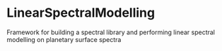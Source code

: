 # LinearSpectralModelling
Framework for building a spectral library and performing linear spectral modelling on planetary surface spectra
